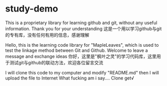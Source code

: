 # study-demo
This is a proprietary library for learning github and git, without any useful information. Thank you for your understanding
这是一个用以学习github与git的专有库，没有任何有用的信息，感谢理解

Hello, this is the learning code library for "MapleLeaves", which is used to test the linkage method between Git and Github. Welcome to leave a message and exchange ideas
你好，这里是"枫叶之灵"的学习代码库，这里用于测试git与github的联动方法，欢迎各位留言交流

I will clone this code to my computer and modify "README.md"
then I will upload the file to Internet
What fucking am i say....
Clone get√
